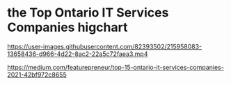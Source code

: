 # the Top Ontario IT Services Companies higchart



https://user-images.githubusercontent.com/82393502/215958083-13658436-d966-4d22-8ac2-22a5c72faea3.mp4

https://medium.com/featurepreneur/top-15-ontario-it-services-companies-2021-42bf972c8655
